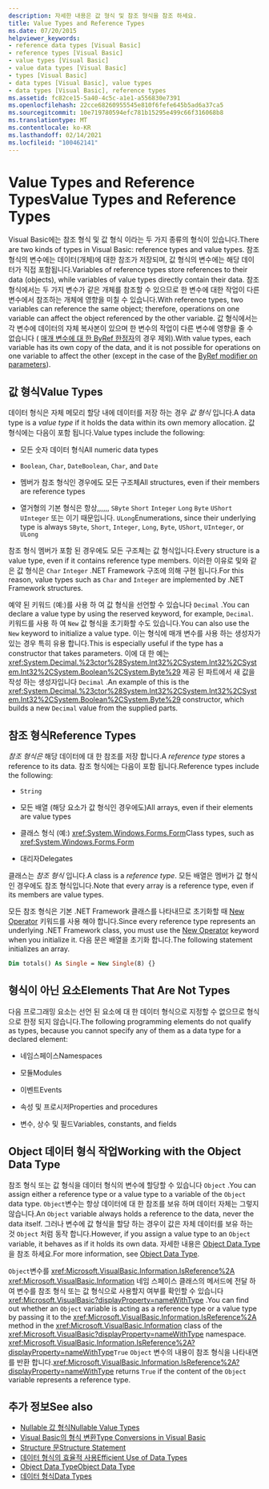 ```yaml
---
description: 자세한 내용은 값 형식 및 참조 형식을 참조 하세요.
title: Value Types and Reference Types
ms.date: 07/20/2015
helpviewer_keywords:
- reference data types [Visual Basic]
- reference types [Visual Basic]
- value types [Visual Basic]
- value data types [Visual Basic]
- types [Visual Basic]
- data types [Visual Basic], value types
- data types [Visual Basic], reference types
ms.assetid: fc82ce15-5a40-4c5c-a1e1-a556830e7391
ms.openlocfilehash: 22cce68260955545e810f6fefe645b5ad6a37ca5
ms.sourcegitcommit: 10e719780594efc781b15295e499c66f316068b8
ms.translationtype: MT
ms.contentlocale: ko-KR
ms.lasthandoff: 02/14/2021
ms.locfileid: "100462141"
---
```

# <a name="value-types-and-reference-types"></a><span data-ttu-id="c042d-103">Value Types and Reference Types</span><span class="sxs-lookup"><span data-stu-id="c042d-103">Value Types and Reference Types</span></span>

<span data-ttu-id="c042d-104">Visual Basic에는 참조 형식 및 값 형식 이라는 두 가지 종류의 형식이 있습니다.</span><span class="sxs-lookup"><span data-stu-id="c042d-104">There are two kinds of types in Visual Basic: reference types and value types.</span></span> <span data-ttu-id="c042d-105">참조 형식의 변수에는 데이터(개체)에 대한 참조가 저장되며, 값 형식의 변수에는 해당 데이터가 직접 포함됩니다.</span><span class="sxs-lookup"><span data-stu-id="c042d-105">Variables of reference types store references to their data (objects), while variables of value types directly contain their data.</span></span> <span data-ttu-id="c042d-106">참조 형식에서는 두 가지 변수가 같은 개체를 참조할 수 있으므로 한 변수에 대한 작업이 다른 변수에서 참조하는 개체에 영향을 미칠 수 있습니다.</span><span class="sxs-lookup"><span data-stu-id="c042d-106">With reference types, two variables can reference the same object; therefore, operations on one variable can affect the object referenced by the other variable.</span></span> <span data-ttu-id="c042d-107">값 형식에서는 각 변수에 데이터의 자체 복사본이 있으며 한 변수의 작업이 다른 변수에 영향을 줄 수 없습니다 ( [매개 변수에 대 한 ByRef 한정자](../../../language-reference/modifiers/byref.md)의 경우 제외).</span><span class="sxs-lookup"><span data-stu-id="c042d-107">With value types, each variable has its own copy of the data, and it is not possible for operations on one variable to affect the other (except in the case of the [ByRef modifier on parameters](../../../language-reference/modifiers/byref.md)).</span></span>
  
## <a name="value-types"></a><span data-ttu-id="c042d-108">값 형식</span><span class="sxs-lookup"><span data-stu-id="c042d-108">Value Types</span></span>  

 <span data-ttu-id="c042d-109">데이터 형식은 자체 메모리 할당 내에 데이터를 저장 하는 경우 *값 형식* 입니다.</span><span class="sxs-lookup"><span data-stu-id="c042d-109">A data type is a *value type* if it holds the data within its own memory allocation.</span></span> <span data-ttu-id="c042d-110">값 형식에는 다음이 포함 됩니다.</span><span class="sxs-lookup"><span data-stu-id="c042d-110">Value types include the following:</span></span>  
  
- <span data-ttu-id="c042d-111">모든 숫자 데이터 형식</span><span class="sxs-lookup"><span data-stu-id="c042d-111">All numeric data types</span></span>  
  
- <span data-ttu-id="c042d-112">`Boolean`, `Char`, `Date`</span><span class="sxs-lookup"><span data-stu-id="c042d-112">`Boolean`, `Char`, and `Date`</span></span>  
  
- <span data-ttu-id="c042d-113">멤버가 참조 형식인 경우에도 모든 구조체</span><span class="sxs-lookup"><span data-stu-id="c042d-113">All structures, even if their members are reference types</span></span>  
  
- <span data-ttu-id="c042d-114">열거형의 기본 형식은 항상,,,,,, `SByte` `Short` `Integer` `Long` `Byte` `UShort` `UInteger` 또는 이기 때문입니다. `ULong`</span><span class="sxs-lookup"><span data-stu-id="c042d-114">Enumerations, since their underlying type is always `SByte`, `Short`, `Integer`, `Long`, `Byte`, `UShort`, `UInteger`, or `ULong`</span></span>  
  
 <span data-ttu-id="c042d-115">참조 형식 멤버가 포함 된 경우에도 모든 구조체는 값 형식입니다.</span><span class="sxs-lookup"><span data-stu-id="c042d-115">Every structure is a value type, even if it contains reference type members.</span></span> <span data-ttu-id="c042d-116">이러한 이유로 및와 같은 값 형식은 `Char` `Integer` .NET Framework 구조에 의해 구현 됩니다.</span><span class="sxs-lookup"><span data-stu-id="c042d-116">For this reason, value types such as `Char` and `Integer` are implemented by .NET Framework structures.</span></span>  
  
 <span data-ttu-id="c042d-117">예약 된 키워드 (예:)를 사용 하 여 값 형식을 선언할 수 있습니다 `Decimal` .</span><span class="sxs-lookup"><span data-stu-id="c042d-117">You can declare a value type by using the reserved keyword, for example, `Decimal`.</span></span> <span data-ttu-id="c042d-118">키워드를 사용 하 여 `New` 값 형식을 초기화할 수도 있습니다.</span><span class="sxs-lookup"><span data-stu-id="c042d-118">You can also use the `New` keyword to initialize a value type.</span></span> <span data-ttu-id="c042d-119">이는 형식에 매개 변수를 사용 하는 생성자가 있는 경우 특히 유용 합니다.</span><span class="sxs-lookup"><span data-stu-id="c042d-119">This is especially useful if the type has a constructor that takes parameters.</span></span> <span data-ttu-id="c042d-120">이에 대 한 예는 <xref:System.Decimal.%23ctor%28System.Int32%2CSystem.Int32%2CSystem.Int32%2CSystem.Boolean%2CSystem.Byte%29> 제공 된 파트에서 새 값을 작성 하는 생성자입니다 `Decimal` .</span><span class="sxs-lookup"><span data-stu-id="c042d-120">An example of this is the <xref:System.Decimal.%23ctor%28System.Int32%2CSystem.Int32%2CSystem.Int32%2CSystem.Boolean%2CSystem.Byte%29> constructor, which builds a new `Decimal` value from the supplied parts.</span></span>  
  
## <a name="reference-types"></a><span data-ttu-id="c042d-121">참조 형식</span><span class="sxs-lookup"><span data-stu-id="c042d-121">Reference Types</span></span>  

 <span data-ttu-id="c042d-122">*참조 형식은* 해당 데이터에 대 한 참조를 저장 합니다.</span><span class="sxs-lookup"><span data-stu-id="c042d-122">A *reference type* stores a reference to its data.</span></span> <span data-ttu-id="c042d-123">참조 형식에는 다음이 포함 됩니다.</span><span class="sxs-lookup"><span data-stu-id="c042d-123">Reference types include the following:</span></span>  
  
- `String`  
  
- <span data-ttu-id="c042d-124">모든 배열 (해당 요소가 값 형식인 경우에도)</span><span class="sxs-lookup"><span data-stu-id="c042d-124">All arrays, even if their elements are value types</span></span>  
  
- <span data-ttu-id="c042d-125">클래스 형식 (예:) <xref:System.Windows.Forms.Form></span><span class="sxs-lookup"><span data-stu-id="c042d-125">Class types, such as <xref:System.Windows.Forms.Form></span></span>  
  
- <span data-ttu-id="c042d-126">대리자</span><span class="sxs-lookup"><span data-stu-id="c042d-126">Delegates</span></span>  
  
 <span data-ttu-id="c042d-127">클래스는 *참조 형식* 입니다.</span><span class="sxs-lookup"><span data-stu-id="c042d-127">A class is a *reference type*.</span></span> <span data-ttu-id="c042d-128">모든 배열은 멤버가 값 형식인 경우에도 참조 형식입니다.</span><span class="sxs-lookup"><span data-stu-id="c042d-128">Note that every array is a reference type, even if its members are value types.</span></span>  
  
 <span data-ttu-id="c042d-129">모든 참조 형식은 기본 .NET Framework 클래스를 나타내므로 초기화할 때 [New Operator](../../../language-reference/operators/new-operator.md) 키워드를 사용 해야 합니다.</span><span class="sxs-lookup"><span data-stu-id="c042d-129">Since every reference type represents an underlying .NET Framework class, you must use the [New Operator](../../../language-reference/operators/new-operator.md) keyword when you initialize it.</span></span> <span data-ttu-id="c042d-130">다음 문은 배열을 초기화 합니다.</span><span class="sxs-lookup"><span data-stu-id="c042d-130">The following statement initializes an array.</span></span>  
  
```vb  
Dim totals() As Single = New Single(8) {}  
```  
  
## <a name="elements-that-are-not-types"></a><span data-ttu-id="c042d-131">형식이 아닌 요소</span><span class="sxs-lookup"><span data-stu-id="c042d-131">Elements That Are Not Types</span></span>  

 <span data-ttu-id="c042d-132">다음 프로그래밍 요소는 선언 된 요소에 대 한 데이터 형식으로 지정할 수 없으므로 형식으로 한정 되지 않습니다.</span><span class="sxs-lookup"><span data-stu-id="c042d-132">The following programming elements do not qualify as types, because you cannot specify any of them as a data type for a declared element:</span></span>  
  
- <span data-ttu-id="c042d-133">네임스페이스</span><span class="sxs-lookup"><span data-stu-id="c042d-133">Namespaces</span></span>  
  
- <span data-ttu-id="c042d-134">모듈</span><span class="sxs-lookup"><span data-stu-id="c042d-134">Modules</span></span>  
  
- <span data-ttu-id="c042d-135">이벤트</span><span class="sxs-lookup"><span data-stu-id="c042d-135">Events</span></span>  
  
- <span data-ttu-id="c042d-136">속성 및 프로시저</span><span class="sxs-lookup"><span data-stu-id="c042d-136">Properties and procedures</span></span>  
  
- <span data-ttu-id="c042d-137">변수, 상수 및 필드</span><span class="sxs-lookup"><span data-stu-id="c042d-137">Variables, constants, and fields</span></span>  
  
## <a name="working-with-the-object-data-type"></a><span data-ttu-id="c042d-138">Object 데이터 형식 작업</span><span class="sxs-lookup"><span data-stu-id="c042d-138">Working with the Object Data Type</span></span>  

 <span data-ttu-id="c042d-139">참조 형식 또는 값 형식을 데이터 형식의 변수에 할당할 수 있습니다 `Object` .</span><span class="sxs-lookup"><span data-stu-id="c042d-139">You can assign either a reference type or a value type to a variable of the `Object` data type.</span></span> <span data-ttu-id="c042d-140">`Object`변수는 항상 데이터에 대 한 참조를 보유 하며 데이터 자체는 그렇지 않습니다.</span><span class="sxs-lookup"><span data-stu-id="c042d-140">An `Object` variable always holds a reference to the data, never the data itself.</span></span> <span data-ttu-id="c042d-141">그러나 변수에 값 형식을 할당 하는 경우이 값은 자체 데이터를 보유 하는 것 `Object` 처럼 동작 합니다.</span><span class="sxs-lookup"><span data-stu-id="c042d-141">However, if you assign a value type to an `Object` variable, it behaves as if it holds its own data.</span></span> <span data-ttu-id="c042d-142">자세한 내용은 [Object Data Type](../../../language-reference/data-types/object-data-type.md)을 참조 하세요.</span><span class="sxs-lookup"><span data-stu-id="c042d-142">For more information, see [Object Data Type](../../../language-reference/data-types/object-data-type.md).</span></span>  
  
 <span data-ttu-id="c042d-143">`Object`변수를 <xref:Microsoft.VisualBasic.Information.IsReference%2A> <xref:Microsoft.VisualBasic.Information> 네임 스페이스 클래스의 메서드에 전달 하 여 변수를 참조 형식 또는 값 형식으로 사용할지 여부를 확인할 수 있습니다 <xref:Microsoft.VisualBasic?displayProperty=nameWithType> .</span><span class="sxs-lookup"><span data-stu-id="c042d-143">You can find out whether an `Object` variable is acting as a reference type or a value type by passing it to the <xref:Microsoft.VisualBasic.Information.IsReference%2A> method in the <xref:Microsoft.VisualBasic.Information> class of the <xref:Microsoft.VisualBasic?displayProperty=nameWithType> namespace.</span></span> <span data-ttu-id="c042d-144"><xref:Microsoft.VisualBasic.Information.IsReference%2A?displayProperty=nameWithType>`True` `Object` 변수의 내용이 참조 형식을 나타내면를 반환 합니다.</span><span class="sxs-lookup"><span data-stu-id="c042d-144"><xref:Microsoft.VisualBasic.Information.IsReference%2A?displayProperty=nameWithType> returns `True` if the content of the `Object` variable represents a reference type.</span></span>  
  
## <a name="see-also"></a><span data-ttu-id="c042d-145">추가 정보</span><span class="sxs-lookup"><span data-stu-id="c042d-145">See also</span></span>

- [<span data-ttu-id="c042d-146">Nullable 값 형식</span><span class="sxs-lookup"><span data-stu-id="c042d-146">Nullable Value Types</span></span>](nullable-value-types.md)
- [<span data-ttu-id="c042d-147">Visual Basic의 형식 변환</span><span class="sxs-lookup"><span data-stu-id="c042d-147">Type Conversions in Visual Basic</span></span>](type-conversions.md)
- [<span data-ttu-id="c042d-148">Structure 문</span><span class="sxs-lookup"><span data-stu-id="c042d-148">Structure Statement</span></span>](../../../language-reference/statements/structure-statement.md)
- [<span data-ttu-id="c042d-149">데이터 형식의 효율적 사용</span><span class="sxs-lookup"><span data-stu-id="c042d-149">Efficient Use of Data Types</span></span>](efficient-use-of-data-types.md)
- [<span data-ttu-id="c042d-150">Object Data Type</span><span class="sxs-lookup"><span data-stu-id="c042d-150">Object Data Type</span></span>](../../../language-reference/data-types/object-data-type.md)
- [<span data-ttu-id="c042d-151">데이터 형식</span><span class="sxs-lookup"><span data-stu-id="c042d-151">Data Types</span></span>](index.md)
